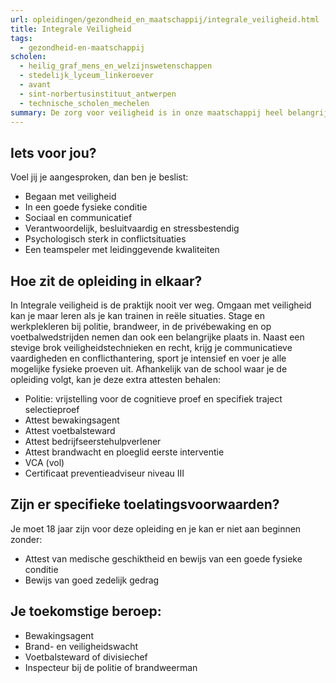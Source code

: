 ```yaml
---
url: opleidingen/gezondheid_en_maatschappij/integrale_veiligheid.html
title: Integrale Veiligheid
tags:
  - gezondheid-en-maatschappij
scholen:
  - heilig_graf_mens_en_welzijnswetenschappen
  - stedelijk_lyceum_linkeroever
  - avant
  - sint-norbertusinstituut_antwerpen
  - technische_scholen_mechelen
summary: De zorg voor veiligheid is in onze maatschappij heel belangrijk. Er is dan ook een grote vraag naar goed opgeleide werknemers in de zeer uitleenlopende domeinen van de veiligheidssector. Je kan bijvoorbeeld bij de politie of brandweer terechtkomen, ingeschakeld worden als privébewaker of meedraaien in een equipe van voetbalstewards.
---
```


## Iets voor jou?

Voel jij je aangesproken, dan ben je beslist:

- Begaan met veiligheid
- In een goede fysieke conditie
- Sociaal en communicatief
- Verantwoordelijk, besluitvaardig en stressbestendig
- Psychologisch sterk in conflictsituaties
- Een teamspeler met leidinggevende kwaliteiten

## Hoe zit de opleiding in elkaar?

In Integrale veiligheid is de praktijk nooit ver weg. Omgaan met veiligheid kan je maar leren als je kan trainen in reële situaties. Stage en werkplekleren bij politie, brandweer, in de privébewaking en op voetbalwedstrijden nemen dan ook een belangrijke plaats in. Naast een stevige brok veiligheidstechnieken en recht, krijg je communicatieve vaardigheden en conflicthantering, sport je intensief en voer je alle mogelijke fysieke proeven uit. Afhankelijk van de school waar je de opleiding volgt, kan je deze extra attesten behalen:

- Politie: vrijstelling voor de cognitieve proef en specifiek traject selectieproef
- Attest bewakingsagent
- Attest voetbalsteward
- Attest bedrijfseerstehulpverlener
- Attest brandwacht en ploeglid eerste interventie
- VCA (vol)
- Certificaat preventieadviseur niveau III

## Zijn er specifieke toelatingsvoorwaarden?

Je moet 18 jaar zijn voor deze opleiding en je kan er niet aan beginnen zonder:

- Attest van medische geschiktheid en bewijs van een goede fysieke conditie
- Bewijs van goed zedelijk gedrag

## Je toekomstige beroep:

- Bewakingsagent
- Brand- en veiligheidswacht
- Voetbalsteward of divisiechef
- Inspecteur bij de politie of brandweerman
